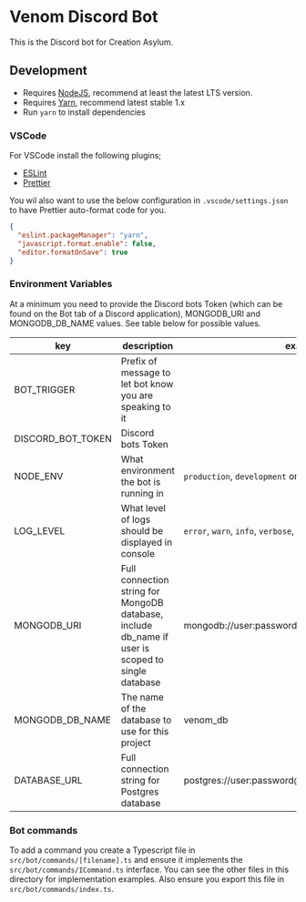 # Venom Discord Bot

This is the Discord bot for Creation Asylum.

## Development

- Requires [NodeJS](https://nodejs.org/), recommend at least the latest LTS version.
- Requires [Yarn](https://classic.yarnpkg.com/lang/en/), recommend latest stable 1.x
- Run `yarn` to install dependencies

### VSCode

For VSCode install the following plugins;

- [ESLint](https://marketplace.visualstudio.com/items?itemName=dbaeumer.vscode-eslint)
- [Prettier](https://marketplace.visualstudio.com/items?itemName=esbenp.prettier-vscode)

You wil also want to use the below configuration in `.vscode/settings.json` to have Prettier auto-format code for you.

```json
{
  "eslint.packageManager": "yarn",
  "javascript.format.enable": false,
  "editor.formatOnSave": true
}
```

### Environment Variables

At a minimum you need to provide the Discord bots Token (which can be found on the Bot tab of a Discord application), MONGODB_URI and MONGODB_DB_NAME values. See table below for possible values.

| key               | description                                                                                       | example                                                |
| ----------------- | ------------------------------------------------------------------------------------------------- | ------------------------------------------------------ |
| BOT_TRIGGER       | Prefix of message to let bot know you are speaking to it                                          |
| DISCORD_BOT_TOKEN | Discord bots Token                                                                                |
| NODE_ENV          | What environment the bot is running in                                                            | `production`, `development` or `test`                  |
| LOG_LEVEL         | What level of logs should be displayed in console                                                 | `error`, `warn`, `info`, `verbose`, `debug` or `silly` |
| MONGODB_URI       | Full connection string for MongoDB database, include db_name if user is scoped to single database | mongodb://user:password@localhost:27017/venom_db       |
| MONGODB_DB_NAME   | The name of the database to use for this project                                                  | venom_db                                               |
| DATABASE_URL      | Full connection string for Postgres database                                                      | postgres://user:password@localhost:5432/db_name        |

### Bot commands

To add a command you create a Typescript file in `src/bot/commands/[filename].ts` and ensure it implements the `src/bot/commands/ICommand.ts` interface. You can see the other files in this directory for implementation examples. Also ensure you export this file in `src/bot/commands/index.ts`.
